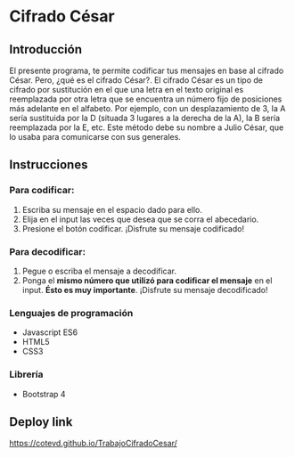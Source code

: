 # Cifrado César
## Introducción
El presente programa, te permite codificar tus mensajes en base al cifrado César. Pero, ¿qué es el cifrado César?.
El cifrado César es un tipo de cifrado por sustitución en el que una letra en el texto original es reemplazada por otra letra que se encuentra un número fijo de posiciones más adelante en el alfabeto. Por ejemplo, con un desplazamiento de 3, la A sería sustituida por la D (situada 3 lugares a la derecha de la A), la B sería reemplazada por la E, etc. Este método debe su nombre a Julio César, que lo usaba para comunicarse con sus generales.
## Instrucciones
### Para codificar:
1. Escriba su mensaje en el espacio dado para ello.
2. Elija en el input las veces que desea que se corra el abecedario.
3. Presione el botón codificar.
¡Disfrute su mensaje codificado!
### Para decodificar:
1. Pegue o escriba el mensaje a decodificar.
2. Ponga el **mismo número que utilizó para codificar el mensaje** en el input. **Ésto es muy importante**.
¡Disfrute su mensaje decodificado!
### Lenguajes de programación
* Javascript ES6
* HTML5
* CSS3
### Librería
* Bootstrap 4
## Deploy link
https://cotevd.github.io/TrabajoCifradoCesar/
